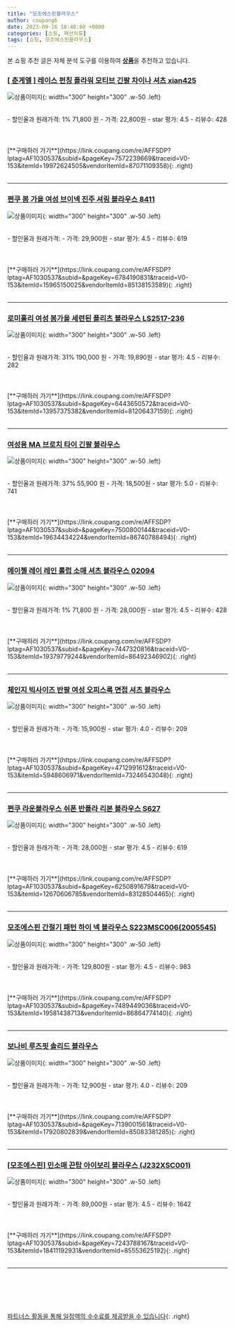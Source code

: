 ```yaml
---
title: "모조에스핀블라우스"
author: coupang6
date: 2023-09-16 18:48:08 +0800
categories: [쇼핑, 패션의류]
tags: [쇼핑, 모조에스핀블라우스]
---
```


본 쇼핑 추천 글은 자체 분석 도구를 이용하여 [**상품**](https://link.coupang.com/a/bao1ui)을 추천하고 있습니다.

### [[ 춘게엘 ] 레이스 펀칭 플라워 모티브 긴팔 차이나 셔츠 xian425](https://link.coupang.com/re/AFFSDP?lptag=AF1030537&subid=&pageKey=7572239669&traceid=V0-153&itemId=19972624505&vendorItemId=87071109358)

![상품이미지](https://thumbnail9.coupangcdn.com/thumbnails/remote/230x230ex/image/vendor_inventory/dbea/f50cc90588f3382cdeb426dfe2df8af5d361ee8d61d80f036d4e27ddae88.jpg){: width="300" height="300" .w-50 .left}


<br>
- 할인율과 원래가격: 1%  71,800   원
- 가격: 22,800원
- star 평가: 4.5
- 리뷰수: 428
<br>
<br>
<br>
<br>
[**구매하러 가기**](https://link.coupang.com/re/AFFSDP?lptag=AF1030537&subid=&pageKey=7572239669&traceid=V0-153&itemId=19972624505&vendorItemId=87071109358){: .right}
<br>
<br>

---

### [쩐쿠 봄 가을 여성 브이넥 진주 셔링 블라우스 8411](https://link.coupang.com/re/AFFSDP?lptag=AF1030537&subid=&pageKey=6784190831&traceid=V0-153&itemId=15965150025&vendorItemId=85138153589)

![상품이미지](https://thumbnail6.coupangcdn.com/thumbnails/remote/230x230ex/image/vendor_inventory/ca92/e52c3fb12915de419f76d75e741fc1e546b0dc268247660c84da54c4663c.jpeg){: width="300" height="300" .w-50 .left}


<br>
- 할인율과 원래가격: 
- 가격: 29,900원
- star 평가: 4.5
- 리뷰수: 619
<br>
<br>
<br>
<br>
[**구매하러 가기**](https://link.coupang.com/re/AFFSDP?lptag=AF1030537&subid=&pageKey=6784190831&traceid=V0-153&itemId=15965150025&vendorItemId=85138153589){: .right}
<br>
<br>

---

### [로미홀리 여성 봄가을 세련된 플리츠 블라우스 LS2517-236](https://link.coupang.com/re/AFFSDP?lptag=AF1030537&subid=&pageKey=6443650572&traceid=V0-153&itemId=13957375382&vendorItemId=81206437159)

![상품이미지](https://thumbnail6.coupangcdn.com/thumbnails/remote/230x230ex/image/vendor_inventory/698f/3c9f8c6dbca56d86d976612df81333ed757c67804fc7d42fc5500475934a.jpg){: width="300" height="300" .w-50 .left}


<br>
- 할인율과 원래가격: 31%  190,000   원
- 가격: 19,890원
- star 평가: 4.5
- 리뷰수: 282
<br>
<br>
<br>
<br>
[**구매하러 가기**](https://link.coupang.com/re/AFFSDP?lptag=AF1030537&subid=&pageKey=6443650572&traceid=V0-153&itemId=13957375382&vendorItemId=81206437159){: .right}
<br>
<br>

---

### [여성용 MA 브로치 타이 긴팔 블라우스](https://link.coupang.com/re/AFFSDP?lptag=AF1030537&subid=&pageKey=7500800144&traceid=V0-153&itemId=19634434224&vendorItemId=86740788494)

![상품이미지](https://thumbnail8.coupangcdn.com/thumbnails/remote/230x230ex/image/rs_quotation_api/aukcos1a/e921407080ef4bd4a1bc41ceba5e5af2.JPG){: width="300" height="300" .w-50 .left}


<br>
- 할인율과 원래가격: 37%  55,900   원
- 가격: 18,500원
- star 평가: 5.0
- 리뷰수: 741
<br>
<br>
<br>
<br>
[**구매하러 가기**](https://link.coupang.com/re/AFFSDP?lptag=AF1030537&subid=&pageKey=7500800144&traceid=V0-153&itemId=19634434224&vendorItemId=86740788494){: .right}
<br>
<br>

---

### [메이첼 레이 레인 롤럽 소매 셔츠 블라우스 02094](https://link.coupang.com/re/AFFSDP?lptag=AF1030537&subid=&pageKey=7447320816&traceid=V0-153&itemId=19379779244&vendorItemId=86492346902)

![상품이미지](https://thumbnail10.coupangcdn.com/thumbnails/remote/230x230ex/image/retail/images/2023/07/06/12/4/fc3c2cfc-20c9-4d03-87ae-55127b39ae15.jpg){: width="300" height="300" .w-50 .left}


<br>
- 할인율과 원래가격: 1%  71,800   원
- 가격: 28,000원
- star 평가: 4.5
- 리뷰수: 428
<br>
<br>
<br>
<br>
[**구매하러 가기**](https://link.coupang.com/re/AFFSDP?lptag=AF1030537&subid=&pageKey=7447320816&traceid=V0-153&itemId=19379779244&vendorItemId=86492346902){: .right}
<br>
<br>

---

### [체인지 빅사이즈 반팔 여성 오피스룩 면접 셔츠 블라우스](https://link.coupang.com/re/AFFSDP?lptag=AF1030537&subid=&pageKey=4712991612&traceid=V0-153&itemId=5948606971&vendorItemId=73246543048)

![상품이미지](https://thumbnail7.coupangcdn.com/thumbnails/remote/230x230ex/image/vendor_inventory/77c4/553bf3f9edd894a823ab3e3381ce7a2d182c4eb48e2dd83aed5485043166.jpg){: width="300" height="300" .w-50 .left}


<br>
- 할인율과 원래가격: 
- 가격: 15,900원
- star 평가: 4.0
- 리뷰수: 209
<br>
<br>
<br>
<br>
[**구매하러 가기**](https://link.coupang.com/re/AFFSDP?lptag=AF1030537&subid=&pageKey=4712991612&traceid=V0-153&itemId=5948606971&vendorItemId=73246543048){: .right}
<br>
<br>

---

### [쩐쿠 라운블라우스 쉬폰 반폴라 리본 블라우스 S627](https://link.coupang.com/re/AFFSDP?lptag=AF1030537&subid=&pageKey=6250891679&traceid=V0-153&itemId=12670606785&vendorItemId=83128504465)

![상품이미지](https://thumbnail7.coupangcdn.com/thumbnails/remote/230x230ex/image/vendor_inventory/9eb3/024e02fa63eb8661d9da439adf3200f516a89e6fc836411e449db77de33b.jpg){: width="300" height="300" .w-50 .left}


<br>
- 할인율과 원래가격: 
- 가격: 28,000원
- star 평가: 4.5
- 리뷰수: 619
<br>
<br>
<br>
<br>
[**구매하러 가기**](https://link.coupang.com/re/AFFSDP?lptag=AF1030537&subid=&pageKey=6250891679&traceid=V0-153&itemId=12670606785&vendorItemId=83128504465){: .right}
<br>
<br>

---

### [모조에스핀 간절기 패턴 하이 넥 블라우스 S223MSC006(2005545)](https://link.coupang.com/re/AFFSDP?lptag=AF1030537&subid=&pageKey=7489449036&traceid=V0-153&itemId=19581438713&vendorItemId=86864774140)

![상품이미지](https://thumbnail10.coupangcdn.com/thumbnails/remote/230x230ex/image/vendor_inventory/f665/1aaaeefba29404cd1c0c0a2264d2d42cd4b688a300c43d2424c3bfa2b16a.jpg){: width="300" height="300" .w-50 .left}


<br>
- 할인율과 원래가격: 
- 가격: 129,800원
- star 평가: 4.5
- 리뷰수: 983
<br>
<br>
<br>
<br>
[**구매하러 가기**](https://link.coupang.com/re/AFFSDP?lptag=AF1030537&subid=&pageKey=7489449036&traceid=V0-153&itemId=19581438713&vendorItemId=86864774140){: .right}
<br>
<br>

---

### [보나비 루즈핏 솔리드 블라우스](https://link.coupang.com/re/AFFSDP?lptag=AF1030537&subid=&pageKey=7139001561&traceid=V0-153&itemId=17920802839&vendorItemId=85083381285)

![상품이미지](https://thumbnail7.coupangcdn.com/thumbnails/remote/230x230ex/image/retail/images/2023/02/15/17/9/cd7954eb-aa09-4fc1-815b-7a5588d593e9.jpg){: width="300" height="300" .w-50 .left}


<br>
- 할인율과 원래가격: 
- 가격: 12,900원
- star 평가: 4.0
- 리뷰수: 209
<br>
<br>
<br>
<br>
[**구매하러 가기**](https://link.coupang.com/re/AFFSDP?lptag=AF1030537&subid=&pageKey=7139001561&traceid=V0-153&itemId=17920802839&vendorItemId=85083381285){: .right}
<br>
<br>

---

### [[모조에스핀] 민소매 끈탑 아이보리 블라우스 (J232XSC001)](https://link.coupang.com/re/AFFSDP?lptag=AF1030537&subid=&pageKey=7243788167&traceid=V0-153&itemId=18411192931&vendorItemId=85553625192)

![상품이미지](https://thumbnail8.coupangcdn.com/thumbnails/remote/230x230ex/image/vendor_inventory/2aac/89611d23e2358dc6e32385902cdcd8e37725091fec162b3b9edcb2145c03.jpg){: width="300" height="300" .w-50 .left}


<br>
- 할인율과 원래가격: 
- 가격: 89,000원
- star 평가: 4.5
- 리뷰수: 1642
<br>
<br>
<br>
<br>
[**구매하러 가기**](https://link.coupang.com/re/AFFSDP?lptag=AF1030537&subid=&pageKey=7243788167&traceid=V0-153&itemId=18411192931&vendorItemId=85553625192){: .right}
<br>
<br>

---
<br><br><br><br><br> [파트너스 활동을 통해 일정액의 수수료를 제공받을 수 있습니다](https://link.coupang.com/a/bao1ui){: .right}